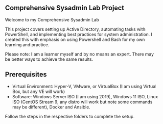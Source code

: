 ## Comprehensive Sysadmin Lab Project

Welcome to my Comprehensive Sysadmin Lab

This project covers setting up Active Directory, automating tasks with PowerShell, and implementing best practices for system administration. I created this with emphasis on using Powershell and Bash for my own learning and practice. 

Please note: I am a learner myself and by no means an expert. There may be better ways to achieve the same results. 

## Prerequisites
- Virtual Environment: Hyper-V, VMware, or VirtualBox (I am using Virtual Box, but any VE will work)
- Software: Windows Server ISO (I am using 2019), Windows 11 ISO, Linux ISO (CentOS Stream 9, any distro will work but note some commands may be different), Docker and Ansible.

Follow the steps in the respective folders to complete the setup.
